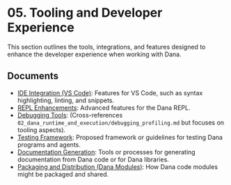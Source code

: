 # 05. Tooling and Developer Experience

This section outlines the tools, integrations, and features designed to enhance the developer experience when working with Dana.

## Documents

* [IDE Integration (VS Code)](./ide_integration_vscode.md): Features for VS Code, such as syntax highlighting, linting, and snippets.
* [REPL Enhancements](./repl_enhancements.md): Advanced features for the Dana REPL.
* [Debugging Tools](./debugging_tools.md): (Cross-references `02_dana_runtime_and_execution/debugging_profiling.md` but focuses on tooling aspects).
* [Testing Framework](./testing_framework.md): Proposed framework or guidelines for testing Dana programs and agents.
* [Documentation Generation](./documentation_generation.md): Tools or processes for generating documentation from Dana code or for Dana libraries.
* [Packaging and Distribution (Dana Modules)](./packaging_distribution.md): How Dana code modules might be packaged and shared.